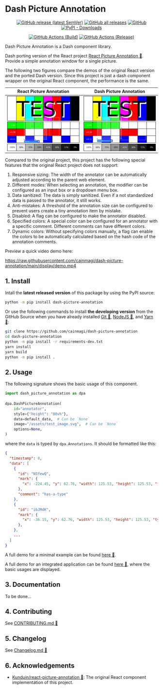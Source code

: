 # Dash Picture Annotation

<p align="center">
  <a href="https://github.com/cainmagi/dash-picture-annotation/releases/latest"><img alt="GitHub release (latest SemVer)" src="https://img.shields.io/github/v/release/cainmagi/dash-picture-annotation?logo=github&sort=semver&style=flat-square"></a>
  <a href="https://github.com/cainmagi/dash-picture-annotation/releases"><img alt="GitHub all releases" src="https://img.shields.io/github/downloads/cainmagi/dash-picture-annotation/total?logo=github&style=flat-square"></a>
  <a href="https://github.com/cainmagi/dash-picture-annotation/blob/main/LICENSE"><img alt="GitHub" src="https://img.shields.io/github/license/cainmagi/dash-picture-annotation?style=flat-square&logo=opensourceinitiative&logoColor=white"></a>
  <a href="https://pypi.org/project/dash-picture-annotation"><img alt="PyPI - Downloads" src="https://img.shields.io/pypi/dm/dash-picture-annotation?style=flat-square&logo=pypi&logoColor=white&label=pypi"></a>
</p>
<p align="center">
  <a href="https://github.com/cainmagi/dash-picture-annotation/actions/workflows/python-package.yml"><img alt="GitHub Actions (Build)" src="https://img.shields.io/github/actions/workflow/status/cainmagi/dash-picture-annotation/python-package.yml?style=flat-square&logo=githubactions&logoColor=white&label=build"></a>
  <a href="https://github.com/cainmagi/dash-picture-annotation/actions/workflows/python-publish.yml"><img alt="GitHub Actions (Release)" src="https://img.shields.io/github/actions/workflow/status/cainmagi/dash-picture-annotation/python-publish.yml?style=flat-square&logo=githubactions&logoColor=white&label=release"></a>
</p>

Dash Picture Annotation is a Dash component library.

Dash porting version of the React project [React Picture Annotation :link:][git-react-picture-annotation]. Provide a simple annotation window for a single picture.

The following two figures compare the demos of the original React version and the ported Dash version. Since this project is just a dash component wrapper on the original React component, the performance is the same.

|   React Picture Annotation    |   Dash Picture Annotation   |
| :---------------------------: | :-------------------------: |
| ![demo-react][pic-demo-react] | ![demo-dash][pic-demo-dash] |

Compared to the original project, this project has the following special features that the original React project does not support:

1. Responsive sizing: The width of the annotator can be automatically adjusted according to the parent web element.
2. Different modes: When selecting an annotation, the modifier can be configured as an input box or a dropdown menu box.
3. Data sanitized: The data is simply sanitized. Even if a not standardized data is passed to the annotator, it still works.
4. Anti-mistakes: A threshold of the annotation size can be configured to prevent users create a tiny annotation item by mistake.
5. Disabled: A flag can be configured to make the annotator disabled.
6. Specified colors: A special color can be configured for an annotator with a specific comment. Different comments can have different colors.
7. Dynamic colors: Without specifying colors manually, a flag can enable the colors to be automatically calculated based on the hash code of the annotation comments.

Preview a quick video demo here:

https://raw.githubusercontent.com/cainmagi/dash-picture-annotation/main/display/demo.mp4

## 1. Install

Intall the **latest released version** of this package by using the PyPI source:

``` sh
python -m pip install dash-picture-annotation
```

Or use the following commands to install **the developing version** from the GitHub Source when you have already installed [Git :hammer:][tool-git], [NodeJS :hammer:][tool-nodejs], and [Yarn :hammer:][tool-yarn]:

```bash
git clone https://github.com/cainmagi/dash-picture-annotation
cd dash-picture-annotation
python -m pip install -r requirements-dev.txt
yarn install
yarn build
python -m pip install .
```

## 2. Usage

The following signature shows the basic usage of this component.

``` python
import dash_picture_annotation as dpa

dpa.DashPictureAnnotation(
    id="annotator",
    style={"height": "80vh"},
    data=default_data,  # Can be `None`
    image="/assets/test_image.svg",  # Can be `None`
    options=None,
)
```

where the `data` is typed by `dpa.Annotations`. It should be formatted like this:

```json
{
  "timestamp": 0,
  "data": [
    {
      "id": "N5fewQ",
      "mark": {
        "x": -224.45, "y": 62.76, "width": 125.53, "height": 125.53, "type": "RECT"
      },
      "comment": "has-a-type"
    },
    {
      "id": "ibJMdK",
      "mark": {
        "x": -36.15, "y": 62.76, "width": 125.53, "height": 125.53, "type": "RECT"
      },
    },
    ...
  ]
}
```

A full demo for a minimal example can be found [here :link:][link-demo-minimal].

A full demo for an integrated application can be found [here :link:][link-demo-usage], where the basic usages are displayed.

## 3. Documentation

To be done...

## 4. Contributing

See [CONTRIBUTING.md :book:][link-contributing]

## 5. Changelog

See [Changelog.md :book:][link-changelog]

## 6. Acknowledgements

- [Kunduin/react-picture-annotation :link:][git-react-picture-annotation]: The original React component implementation of this project.

[git-react-picture-annotation]:https://github.com/Kunduin/react-picture-annotation

[tool-git]:https://git-scm.com/downloads
[tool-nodejs]:https://nodejs.org/en/download/package-manager
[tool-yarn]:https://yarnpkg.com/getting-started/install

[pic-demo-react]:https://raw.githubusercontent.com/cainmagi/dash-picture-annotation/main/display/demo-react.png
[pic-demo-dash]:https://raw.githubusercontent.com/cainmagi/dash-picture-annotation/main/display/demo-dash.png

[link-contributing]:https://github.com/cainmagi/dash-picture-annotation/blob/main/CONTRIBUTING.md
[link-changelog]:https://github.com/cainmagi/dash-picture-annotation/blob/main/Changelog.md

[link-demo-minimal]:https://github.com/cainmagi/dash-picture-annotation/blob/main/examples/minimal.py
[link-demo-usage]:https://github.com/cainmagi/dash-picture-annotation/blob/main/usage.py
